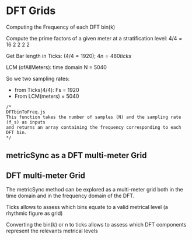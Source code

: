 # DFT Grids

Computing the Frequency of each DFT bin(k) 



Compute the prime factors of a given meter at a stratification level: $4/4 = 16~2~2~2~2$

Get Bar length in Ticks: $(4/4 = 1920)$;  $4n=480ticks$

LCM (ofAllMeters): time domain N = 5040 

So we two sampling rates:

- from Ticks(4/4): Fs = 1920
- From LCM(meters) = 5040 





```
/*
DFTbinToFreq.js
This function takes the number of samples (N) and the sampling rate (f_s) as inputs 
and returns an array containing the frequency corresponding to each DFT bin.
*/
```





## metricSync as a DFT multi-meter Grid



## DFT multi-meter Grid

The metricSync method can be explored as a multi-meter grid both in the time domain and in the frequency domain of the DFT.



Ticks allows to assess which bins equate to a valid metrical level (a rhythmic figure as grid)

Converting the bin(k) or n to ticks allows to assess which DFT components represent the relevants metrical levels

